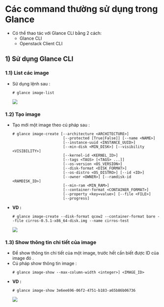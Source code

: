 # Các command thường sử dụng trong Glance
- Có thể thao tác với Glance CLI bằng 2 cách:
    - Glance CLI
    - Openstack Client CLI
## **1) Sử dụng Glance CLI**
### **1.1) List các image**
- Sử dụng lệnh sau :
    ```
    # glance image-list
    ```
    <img src="https://i.imgur.com/TSlY6oT.png">

### **1.2) Tạo image**
- Tạo mới một image theo cú pháp sau :
    ```
    # glance image-create [--architecture <ARCHITECTURE>]
                           [--protected [True|False]] [--name <NAME>]
                           [--instance-uuid <INSTANCE_UUID>]
                           [--min-disk <MIN_DISK>] [--visibility <VISIBILITY>]
                           [--kernel-id <KERNEL_ID>]
                           [--tags <TAGS> [<TAGS> ...]]
                           [--os-version <OS_VERSION>]
                           [--disk-format <DISK_FORMAT>]
                           [--os-distro <OS_DISTRO>] [--id <ID>]
                           [--owner <OWNER>] [--ramdisk-id <RAMDISK_ID>]
                           [--min-ram <MIN_RAM>]
                           [--container-format <CONTAINER_FORMAT>]
                           [--property <key=value>] [--file <FILE>]
                           [--progress]
    ```
- **VD :**
    ```
    # glance image-create --disk-format qcow2 --container-format bare --file cirros-0.5.1-x86_64-disk.img --name cirros-test
    ```
    <img src=https://i.imgur.com/45gyfph.png>

### **1.3) Show thông tin chi tiết của image**
- Để show thông tin chi tiết của một image, trước hết cần biết được ID của image đó .
- Cú pháp show thông tin image :
    ```
    # glance image-show --max-column-width <integer>] <IMAGE_ID>
    ```
- **VD :**
    ```
    # glance image-show 3e6ee696-06f2-4751-b183-a65b86b06736
    ```
    <img src=https://i.imgur.com/vYECCkF.png>



